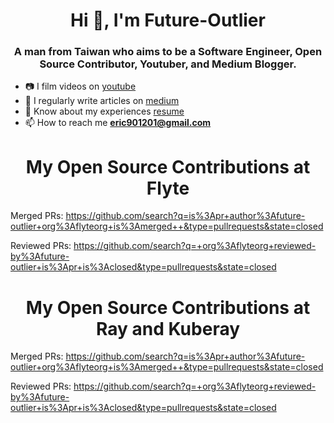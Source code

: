 <h1 align="center">Hi 👋, I'm Future-Outlier</h1>
<h3 align="center">A man from Taiwan who aims to be a Software Engineer, Open Source Contributor, Youtuber, and Medium Blogger.</h3>

- 📷 I film videos on [youtube](https://www.youtube.com/@future-outlier)
- 📝 I regularly write articles on [medium](https://future-outlier.medium.com/)
- 📄 Know about my experiences [resume](https://drive.google.com/file/d/1HlnmBUAPkuEfEA11emRpWD-kNGl5Worr/view?usp=sharing)
- 📫 How to reach me **eric901201@gmail.com**

<h1 align="center">My Open Source Contributions at Flyte</h1>

Merged PRs: https://github.com/search?q=is%3Apr+author%3Afuture-outlier+org%3Aflyteorg+is%3Amerged++&type=pullrequests&state=closed

Reviewed PRs: https://github.com/search?q=+org%3Aflyteorg+reviewed-by%3Afuture-outlier+is%3Apr+is%3Aclosed&type=pullrequests&state=closed

<h1 align="center">My Open Source Contributions at Ray and Kuberay</h1>

Merged PRs: https://github.com/search?q=is%3Apr+author%3Afuture-outlier+org%3Aflyteorg+is%3Amerged++&type=pullrequests&state=closed

Reviewed PRs: https://github.com/search?q=+org%3Aflyteorg+reviewed-by%3Afuture-outlier+is%3Apr+is%3Aclosed&type=pullrequests&state=closed
